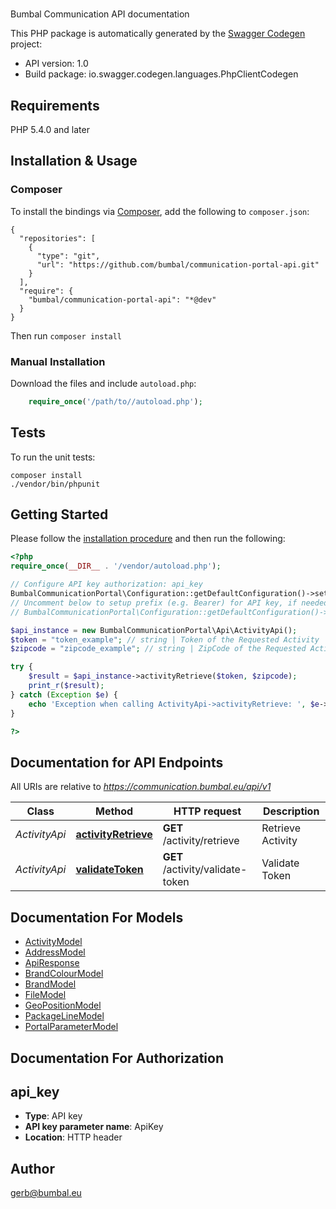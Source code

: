 # 
Bumbal Communication API documentation

This PHP package is automatically generated by the [Swagger Codegen](https://github.com/swagger-api/swagger-codegen) project:

- API version: 1.0
- Build package: io.swagger.codegen.languages.PhpClientCodegen

## Requirements

PHP 5.4.0 and later

## Installation & Usage
### Composer

To install the bindings via [Composer](http://getcomposer.org/), add the following to `composer.json`:

```
{
  "repositories": [
    {
      "type": "git",
      "url": "https://github.com/bumbal/communication-portal-api.git"
    }
  ],
  "require": {
    "bumbal/communication-portal-api": "*@dev"
  }
}
```

Then run `composer install`

### Manual Installation

Download the files and include `autoload.php`:

```php
    require_once('/path/to//autoload.php');
```

## Tests

To run the unit tests:

```
composer install
./vendor/bin/phpunit
```

## Getting Started

Please follow the [installation procedure](#installation--usage) and then run the following:

```php
<?php
require_once(__DIR__ . '/vendor/autoload.php');

// Configure API key authorization: api_key
BumbalCommunicationPortal\Configuration::getDefaultConfiguration()->setApiKey('ApiKey', 'YOUR_API_KEY');
// Uncomment below to setup prefix (e.g. Bearer) for API key, if needed
// BumbalCommunicationPortal\Configuration::getDefaultConfiguration()->setApiKeyPrefix('ApiKey', 'Bearer');

$api_instance = new BumbalCommunicationPortal\Api\ActivityApi();
$token = "token_example"; // string | Token of the Requested Activity
$zipcode = "zipcode_example"; // string | ZipCode of the Requested Activity

try {
    $result = $api_instance->activityRetrieve($token, $zipcode);
    print_r($result);
} catch (Exception $e) {
    echo 'Exception when calling ActivityApi->activityRetrieve: ', $e->getMessage(), PHP_EOL;
}

?>
```

## Documentation for API Endpoints

All URIs are relative to *https://communication.bumbal.eu/api/v1*

Class | Method | HTTP request | Description
------------ | ------------- | ------------- | -------------
*ActivityApi* | [**activityRetrieve**](docs/Api/ActivityApi.md#activityretrieve) | **GET** /activity/retrieve | Retrieve Activity
*ActivityApi* | [**validateToken**](docs/Api/ActivityApi.md#validatetoken) | **GET** /activity/validate-token | Validate Token


## Documentation For Models

 - [ActivityModel](docs/Model/ActivityModel.md)
 - [AddressModel](docs/Model/AddressModel.md)
 - [ApiResponse](docs/Model/ApiResponse.md)
 - [BrandColourModel](docs/Model/BrandColourModel.md)
 - [BrandModel](docs/Model/BrandModel.md)
 - [FileModel](docs/Model/FileModel.md)
 - [GeoPositionModel](docs/Model/GeoPositionModel.md)
 - [PackageLineModel](docs/Model/PackageLineModel.md)
 - [PortalParameterModel](docs/Model/PortalParameterModel.md)


## Documentation For Authorization


## api_key

- **Type**: API key
- **API key parameter name**: ApiKey
- **Location**: HTTP header


## Author

gerb@bumbal.eu


